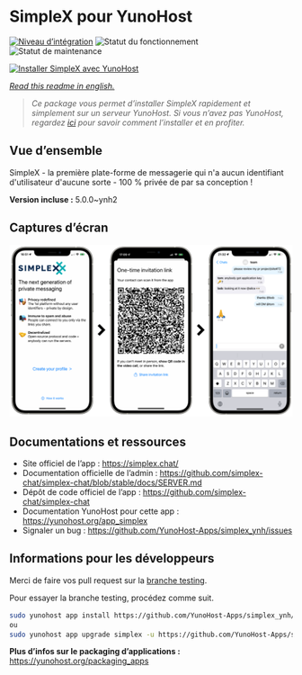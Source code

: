 <!--
N.B.: This README was automatically generated by https://github.com/YunoHost/apps/tree/master/tools/README-generator
It shall NOT be edited by hand.
-->

# SimpleX pour YunoHost

[![Niveau d’intégration](https://dash.yunohost.org/integration/simplex.svg)](https://dash.yunohost.org/appci/app/simplex) ![Statut du fonctionnement](https://ci-apps.yunohost.org/ci/badges/simplex.status.svg) ![Statut de maintenance](https://ci-apps.yunohost.org/ci/badges/simplex.maintain.svg)

[![Installer SimpleX avec YunoHost](https://install-app.yunohost.org/install-with-yunohost.svg)](https://install-app.yunohost.org/?app=simplex)

*[Read this readme in english.](./README.md)*

> *Ce package vous permet d’installer SimpleX rapidement et simplement sur un serveur YunoHost.
Si vous n’avez pas YunoHost, regardez [ici](https://yunohost.org/#/install) pour savoir comment l’installer et en profiter.*

## Vue d’ensemble

SimpleX - la première plate-forme de messagerie qui n'a aucun identifiant d'utilisateur d'aucune sorte - 100 % privée de par sa conception !

**Version incluse :** 5.0.0~ynh2

## Captures d’écran

![Capture d’écran de SimpleX](./doc/screenshots/conversation.png)

## Documentations et ressources

* Site officiel de l’app : <https://simplex.chat/>
* Documentation officielle de l’admin : <https://github.com/simplex-chat/simplex-chat/blob/stable/docs/SERVER.md>
* Dépôt de code officiel de l’app : <https://github.com/simplex-chat/simplex-chat>
* Documentation YunoHost pour cette app : <https://yunohost.org/app_simplex>
* Signaler un bug : <https://github.com/YunoHost-Apps/simplex_ynh/issues>

## Informations pour les développeurs

Merci de faire vos pull request sur la [branche testing](https://github.com/YunoHost-Apps/simplex_ynh/tree/testing).

Pour essayer la branche testing, procédez comme suit.

``` bash
sudo yunohost app install https://github.com/YunoHost-Apps/simplex_ynh/tree/testing --debug
ou
sudo yunohost app upgrade simplex -u https://github.com/YunoHost-Apps/simplex_ynh/tree/testing --debug
```

**Plus d’infos sur le packaging d’applications :** <https://yunohost.org/packaging_apps>